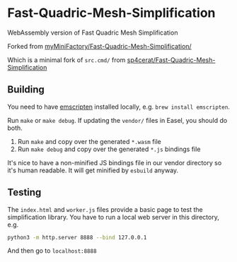 # Fast-Quadric-Mesh-Simplification

WebAssembly version of Fast Quadric Mesh Simplification

Forked from [myMiniFactory/Fast-Quadric-Mesh-Simplification/](https://github.com/myMiniFactory/Fast-Quadric-Mesh-Simplification/)

Which is a minimal fork of `src.cmd/` from [sp4cerat/Fast-Quadric-Mesh-Simplification](https://github.com/sp4cerat/Fast-Quadric-Mesh-Simplification)

## Building

You need to have [emscripten](https://emscripten.org/) installed locally, e.g. `brew install emscripten`.

Run `make` or `make debug`. If updating the `vendor/` files in Easel, you should do both.

1. Run `make` and copy over the generated `*.wasm` file
2. Run `make debug` and copy over the generated `*.js` bindings file

It's nice to have a non-minified JS bindings file in our vendor directory so it's human readable. It will get minified by `esbuild` anyway.

## Testing

The `index.html` and `worker.js` files provide a basic page to test the simplification library. You have to run a local web server in this directory, e.g.

```sh
python3 -m http.server 8888 --bind 127.0.0.1
```

And then go to `localhost:8888`
